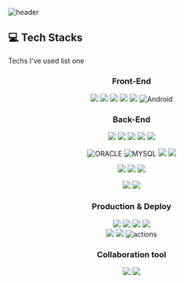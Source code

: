 ![header](https://capsule-render.vercel.app/api?type=waving&color=auto&height=300&section=header&text=Welcome&fontColor=363636&fontSize=90)

## 💻 Tech Stacks

Techs I've used list one</br>

<div align="center">
  
  ### Front-End
  <img src="https://img.shields.io/badge/HTML-E34F26?style=for-the-badge&logo=HTML5&logoColor=white"> <img src="https://img.shields.io/badge/css-1572B6?style=for-the-badge&logo=css3&logoColor=white"> <img src="https://img.shields.io/badge/Javascript-F7DF1E?style=for-the-badge&logo=Javascript&logoColor=white"> <img src="https://img.shields.io/badge/Axios-5A29E4?style=for-the-badge&logo=Axios&logoColor=white"> <img src="https://img.shields.io/badge/jQuery-0769AD?style=for-the-badge&logo=jQuery&logoColor=white"> <img alt="Android" src="https://img.shields.io/badge/Android-3DDC84.svg?&style=for-the-badge&logo=Android&logoColor=white"/>

  
  ### Back-End
  <img src="https://img.shields.io/badge/Kotlin-A8B9CC?style=for-the-badge&logo=Kotlin&logoColor=white"/> <img src="https://img.shields.io/badge/java-007396?style=for-the-badge&logo=java&logoColor=white"> <img src="https://img.shields.io/badge/spring-6DB33F?style=for-the-badge&logo=spring&logoColor=white"> <img src="https://img.shields.io/badge/gradle-02303A?style=for-the-badge&logo=gradle&logoColor=white"> <img src="https://img.shields.io/badge/maven-02303A?style=for-the-badge&logo=gradle&logoColor=white">
  <br>

  <img alt="ORACLE" src="https://img.shields.io/badge/ORACLE-F80000?&style=for-the-badge&logo=ORACLE&logoColor=white"/> <img alt="MYSQL" src="https://img.shields.io/badge/MYSQL-4479A1.svg?&style=for-the-badge&logo=MYSQL&logoColor=white"/> <img src="https://img.shields.io/badge/MariaDB-003545?style=for-the-badge&logo=mariaDB&logoColor=white"> <img src="https://img.shields.io/badge/redis-DC382D?style=for-the-badge&logo=redis&logoColor=white"> 
  <br>
  
  <img src="https://img.shields.io/badge/Spring JPA-6DB33F?style=for-the-badge&logo=Spring JPA&logoColor=white"> <img src="https://img.shields.io/badge/querydsl-2599ED?style=for-the-badge&logo=querydsl&logoColor=white"> <img src="https://img.shields.io/badge/ElasticSearch-005571?style=for-the-badge&logo=ElasticSearch&logoColor=white"> 
  <br>

  <img src="https://img.shields.io/badge/JUnit5-25A162?style=for-the-badge&logo=JUnit5&logoColor=white"> <img src="https://img.shields.io/badge/Mockito-008D62?style=for-the-badge&logo=Mockito&logoColor=white">
  <br>

  ### Production & Deploy
<img src="https://img.shields.io/badge/aws-232F3E?style=for-the-badge&logo=amazonaws&logoColor=white"> <img src="https://img.shields.io/badge/ec2-FF9900?style=for-the-badge&logo=amazonec2&logoColor=white"> <img src="https://img.shields.io/badge/rds-527FFF?style=for-the-badge&logo=amazonrds&logoColor=white"> <img src="https://img.shields.io/badge/S3-569A31?style=for-the-badge&logo=amazons3&logoColor=white"> 
<br>
<img src="https://img.shields.io/badge/github-181717?style=for-the-badge&logo=github&logoColor=white"> <img src="https://img.shields.io/badge/git-F05032?style=for-the-badge&logo=git&logoColor=white"> <img src="https://img.shields.io/badge/GitHub_Actions-2088FF?style=for-the-badge&logo=github-actions&logoColor=white" alt="actions">

### Collaboration tool
<img src="https://img.shields.io/badge/slack-4A154B?style=for-the-badge&logo=slack&logoColor=white"> <img src="https://img.shields.io/badge/notion-000000?style=for-the-badge&logo=notion&logoColor=white">
  
<br/>

</div>
